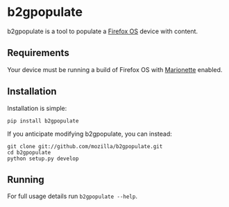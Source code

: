 # b2gpopulate

b2gpopulate is a tool to populate a
[Firefox OS](https://developer.mozilla.org/en-US/docs/Mozilla/Firefox_OS)
device with content.

## Requirements

Your device must be running a build of Firefox OS with
[Marionette](https://developer.mozilla.org/docs/Marionette) enabled.

## Installation

Installation is simple:

    pip install b2gpopulate

If you anticipate modifying b2gpopulate, you can instead:

    git clone git://github.com/mozilla/b2gpopulate.git
    cd b2gpopulate
    python setup.py develop

## Running

For full usage details run `b2gpopulate --help`.
